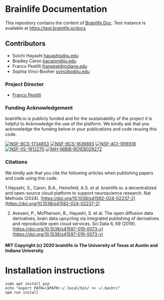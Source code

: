 
# Brainlife Documentation

This repository contains the content of [Brainlife Doc](https://brainlife.io/docs). Test instance is available at https://test.brainlife.io/docs

## Contributors
- Soichi Hayashi <hayashis@iu.edu>
- Bradley Caron <bacaron@iu.edu>
- Franco Pestilli <franpest@indiana.edu>
- Sophia Vinci-Booher <svincibo@iu.edu>

### Project Director
- [Franco Pestilli](frakkopesto@gmail.com)

### Funding Acknowledgement
brainlife.io is publicly funded and for the sustainability of the project it is helpful to Acknowledge the use of the platform. We kindly ask that you acknowledge the funding below in your publications and code reusing this code.

[![NSF-BCS-1734853](https://img.shields.io/badge/NSF_BCS-1734853-blue.svg)](https://nsf.gov/awardsearch/showAward?AWD_ID=1734853)
[![NSF-BCS-1636893](https://img.shields.io/badge/NSF_BCS-1636893-blue.svg)](https://nsf.gov/awardsearch/showAward?AWD_ID=1636893)
[![NSF-ACI-1916518](https://img.shields.io/badge/NSF_ACI-1916518-blue.svg)](https://nsf.gov/awardsearch/showAward?AWD_ID=1916518)
[![NSF-IIS-1912270](https://img.shields.io/badge/NSF_IIS-1912270-blue.svg)](https://nsf.gov/awardsearch/showAward?AWD_ID=1912270)
[![NIH-NIBIB-R01EB029272](https://img.shields.io/badge/NIH_NIBIB-R01EB029272-green.svg)](https://grantome.com/grant/NIH/R01-EB029272-01)

### Citations
We kindly ask that you cite the following articles when publishing papers and code using this code. 

1.Hayashi, S., Caron, B.A., Heinsfeld, A.S. et al. brainlife.io: a decentralized and open-source cloud platform to support neuroscience research. Nat Methods (2024). [https://doi.org/10.1038/s41592-024-02237-2](https://doi.org/10.1038/s41592-024-02237-2)

2. Avesani, P., McPherson, B., Hayashi, S. et al. The open diffusion data derivatives, brain data upcycling via integrated publishing of derivatives and reproducible open cloud services. Sci Data 6, 69 (2019). [https://doi.org/10.1038/s41597-019-0073-y](https://doi.org/10.1038/s41597-019-0073-y)

#### MIT Copyright (c) 2020 brainlife.io The University of Texas at Austin and Indiana University

# Installation instructions

```
sudo apt install pip
echo "export PATH=\$PATH:~/.local/bin/ >> ~/.bashrc"
npm run install
```
